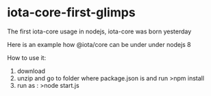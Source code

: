 # iota-core-first-glimps
The first iota-core usage in nodejs, iota-core was born yesterday

Here is an example how @iota/core can be under under nodejs 8

How to use it:

  1. download
  2. unzip and go to folder where package.json is and run >npm install
  3. run as : >node start.js
